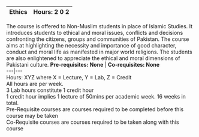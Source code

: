 **Ethics** | **Hours: 2 0 2**  
---|---  
The course is offered to Non-Muslim students in place of Islamic Studies. It introduces students to ethical and moral issues, conflicts and decisions confronting the citizens, groups and communities of Pakistan. The course aims at highlighting the necessity and importance of good character, conduct and moral life as manifested in major world religions. The students are also enlightened to appreciate the ethical and moral dimensions of Pakistani culture.
**Pre-requisites: None** | **Co-requisites: None**  
---|---  
Hours: XYZ where X = Lecture, Y = Lab, Z = Credit  
All hours are per week.  
3 Lab hours constitute 1 credit hour  
1 credit hour implies 1 lecture of 50mins per academic week. 16 weeks in total.  
Pre-Requisite courses are courses required to be completed before this course may be taken  
Co-Requisite courses are courses required to be taken along with this course
